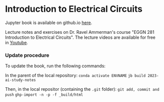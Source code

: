 # Introduction to Electrical Circuits

Jupyter book is available on github.io [here](https://hrstnikolov.github.io/2023-cicuits/intro.html).

Lecture notes and exercises on Dr. Ravel Ammerman's course "EGGN 281 Introduction to Electrical Circuits". The lecture videos are available for free in [Youtube](https://www.youtube.com/watch?v=IRgZ-puZjfA).

### Update procedure

To update the book, run the following commands:

In the parent of the local repository:
`conda activate ENVNAME`
`jb build 2023-ai-study-notes`

Then, in the local repositor (containing the `.git` folder):
`git add, commit and push`
`ghp-import -n -p -f _build/html`